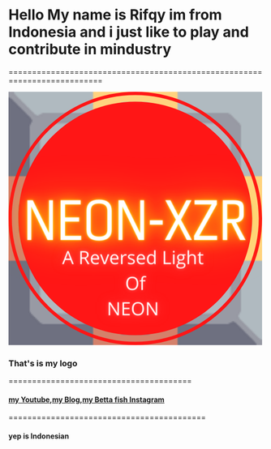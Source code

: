 # Hello My name is Rifqy im from Indonesia and i just like to play and contribute in mindustry

==========================================================================

<img src=https://github.com/NEON-XZR/About/blob/main/Gambar/Github%20logo.png>

### That's is my logo

=======================================
#### [my Youtube](https://www.youtube.com/channel/UC8rk0VpMpoX3XPeqGLewCtw),[my Blog](https://rifqyblogs.blogspot.com/),[my Betta fish Instagram](https://www.instagram.com/rifqy_cupang_pemula/?hl=en)

==========================================
#### yep is Indonesian

